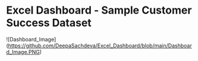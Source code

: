# Excel Dashboard - Sample Customer Success Dataset

![Dashboard_Image] (https://github.com/DeepaSachdeva/Excel_Dashboard/blob/main/Dashboard_Image.PNG)

